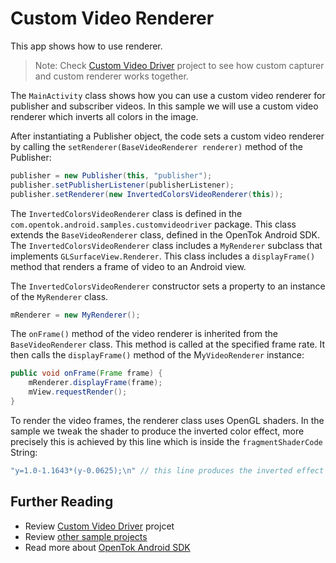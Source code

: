 # Custom Video Renderer

This app shows how to use renderer. 

> Note: Check [Custom Video Driver](../Custom-Video-Driver) project to see how custom capturer and custom renderer works together.

The `MainActivity` class shows how you can use a custom video renderer for publisher and
subscriber videos. In this sample we will use a custom video renderer which inverts all colors
in the image.

After instantiating a Publisher object, the code sets a custom video renderer by calling the `setRenderer(BaseVideoRenderer renderer)` method of the Publisher:

```java
publisher = new Publisher(this, "publisher");
publisher.setPublisherListener(publisherListener);
publisher.setRenderer(new InvertedColorsVideoRenderer(this));
```

The `InvertedColorsVideoRenderer` class is defined in the `com.opentok.android.samples.customvideodriver`
package. This class extends the `BaseVideoRenderer` class, defined in the OpenTok Android SDK.
The `InvertedColorsVideoRenderer` class includes a `MyRenderer` subclass that implements `GLSurfaceView.Renderer`.
This class includes a `displayFrame()` method that renders a frame of video to an Android view.

The `InvertedColorsVideoRenderer` constructor sets a property to an instance of the `MyRenderer` class.

```java
mRenderer = new MyRenderer();
```

The `onFrame()` method of the video renderer is inherited from the `BaseVideoRenderer` class.
This method is called at the specified frame rate. It then calls the `displayFrame()` method of
the M`yVideoRenderer` instance:

```java
public void onFrame(Frame frame) {
    mRenderer.displayFrame(frame);
    mView.requestRender();
}
```

To render the video frames, the renderer class uses OpenGL shaders. In the sample we tweak the
shader to produce the inverted color effect, more precisely this is achieved by this line which is
inside the `fragmentShaderCode` String:

```java
"y=1.0-1.1643*(y-0.0625);\n" // this line produces the inverted effect
```

## Further Reading

* Review [Custom Video Driver](../Custom-Video-Driver) projcet
* Review [other sample projects](../)
* Read more about [OpenTok Android SDK](https://tokbox.com/developer/sdks/android/)
